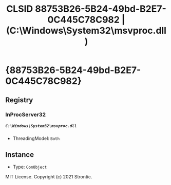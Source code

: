 ﻿---
title: "CLSID 88753B26-5B24-49bd-B2E7-0C445C78C982 | (C:\\Windows\\System32\\msvproc.dll)"
excerpt: What is COM-Object CLSID 88753B26-5B24-49bd-B2E7-0C445C78C982?
---

# {88753B26-5B24-49bd-B2E7-0C445C78C982}


## Registry


### InProcServer32

##### `C:\Windows\System32\msvproc.dll`
* ThreadingModel: `Both`

## Instance

* Type: `ComObject`

MIT License. Copyright (c) 2021 Strontic.


